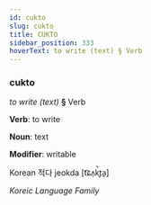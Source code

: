 ```yaml
---
id: cukto
slug: cukto
title: CUKTO
sidebar_position: 333
hoverText: to write (text) § Verb
---
```


### cukto

*to write (text)* **§** Verb

**Verb**: to write

**Noun**: text

**Modifier**: writable

Korean 적다 jeokda [t͡ɕʌ̹k̚t͈a̠]

*Koreic Language Family*